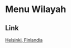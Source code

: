 # Menu Wilayah

## Link

[Helsinki, Finlandia](https://github.com/gigit-pemilu/pemilu-2024-99-luar-negeri/tree/main/pilpres/hitung-suara/sub/99-luar-negeri/sub/47-helsinki-finlandia/sub/01-helsinki-finlandia)

